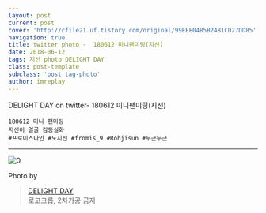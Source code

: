 ```yaml
---
layout: post
current: post
cover: 'http://cfile21.uf.tistory.com/original/99EEE0485B2481CD27DD85'
navigation: true
title: twitter photo -  180612 미니팬미팅(지선)
date: 2018-06-12
tags: 지선 photo DELIGHT DAY
class: post-template
subclass: 'post tag-photo'
author: imreplay
---
```


DELIGHT DAY on twitter- 180612 미니팬미팅(지선)

```
180612 미니 팬미팅
지선이 얼굴 감동실화
#프로미스나인 #노지선 #fromis_9 #Rohjisun #두근두근

```
---

![0](http://cfile21.uf.tistory.com/original/99EEE0485B2481CD27DD85)

Photo by
> [DELIGHT DAY](https://twitter.com/delightday_JS)  
로고크롭, 2차가공 금지
